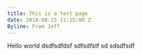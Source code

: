 ```yaml
---
title: This is a test page
date: 2018-08-15 11:15:00 Z
Byline: From Jeff
---
```


Hello world
dsdfsdfdsf
sdfsdfstf
sd
sdsdfsdf
